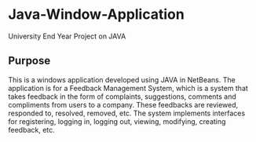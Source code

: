 # Java-Window-Application
University End Year Project on JAVA

Purpose
---
This is a windows application developed using JAVA in NetBeans. The application is for a Feedback Management System, which is a system that takes feedback in the form of complaints, suggestions, comments and compliments from users to a company. These feedbacks are reviewed, responded to, resolved, removed, etc. 
The system implements interfaces for registering, logging in, logging out, viewing, modifying, creating feedback, etc. 


